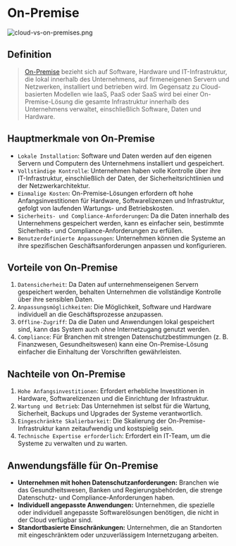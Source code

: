 # On-Premise
![cloud-vs-on-premises.png](https://intranet.ai/media/3206/cloud-vs-on-premises.png)

## Definition
> [On-Premise](https://de.wikipedia.org/wiki/On-Premises) bezieht sich auf Software, Hardware und IT-Infrastruktur, die lokal innerhalb des Unternehmens, auf firmeneigenen Servern und Netzwerken, installiert und betrieben wird. Im Gegensatz zu Cloud-basierten Modellen wie IaaS, PaaS oder SaaS wird bei einer On-Premise-Lösung die gesamte Infrastruktur innerhalb des Unternehmens verwaltet, einschließlich Software, Daten und Hardware.

## Hauptmerkmale von On-Premise
- `Lokale Installation`: Software und Daten werden auf den eigenen Servern und Computern des Unternehmens installiert und gespeichert.
- `Vollständige Kontrolle`: Unternehmen haben volle Kontrolle über ihre IT-Infrastruktur, einschließlich der Daten, der Sicherheitsrichtlinien und der Netzwerkarchitektur.
- `Einmalige Kosten`: On-Premise-Lösungen erfordern oft hohe Anfangsinvestitionen für Hardware, Softwarelizenzen und Infrastruktur, gefolgt von laufenden Wartungs- und Betriebskosten.
- `Sicherheits- und Compliance-Anforderungen`: Da die Daten innerhalb des Unternehmens gespeichert werden, kann es einfacher sein, bestimmte Sicherheits- und Compliance-Anforderungen zu erfüllen.
- `Benutzerdefinierte Anpassungen`: Unternehmen können die Systeme an ihre spezifischen Geschäftsanforderungen anpassen und konfigurieren.

## Vorteile von On-Premise
1. `Datensicherheit`: Da Daten auf unternehmenseigenen Servern gespeichert werden, behalten Unternehmen die vollständige Kontrolle über ihre sensiblen Daten.
2. `Anpassungsmöglichkeiten`: Die Möglichkeit, Software und Hardware individuell an die Geschäftsprozesse anzupassen.
3. `Offline-Zugriff`: Da die Daten und Anwendungen lokal gespeichert sind, kann das System auch ohne Internetzugang genutzt werden.
4. `Compliance`: Für Branchen mit strengen Datenschutzbestimmungen (z. B. Finanzwesen, Gesundheitswesen) kann eine On-Premise-Lösung einfacher die Einhaltung der Vorschriften gewährleisten.

## Nachteile von On-Premise
1. `Hohe Anfangsinvestitionen`: Erfordert erhebliche Investitionen in Hardware, Softwarelizenzen und die Einrichtung der Infrastruktur.
2. `Wartung und Betrieb`: Das Unternehmen ist selbst für die Wartung, Sicherheit, Backups und Upgrades der Systeme verantwortlich.
3. `Eingeschränkte Skalierbarkeit`: Die Skalierung der On-Premise-Infrastruktur kann zeitaufwendig und kostspielig sein.
4. `Technische Expertise erforderlich`: Erfordert ein IT-Team, um die Systeme zu verwalten und zu warten.

## Anwendungsfälle für On-Premise
- **Unternehmen mit hohen Datenschutzanforderungen:** Branchen wie das Gesundheitswesen, Banken und Regierungsbehörden, die strenge Datenschutz- und Compliance-Anforderungen haben.
- **Individuell angepasste Anwendungen:** Unternehmen, die spezielle oder individuell angepasste Softwarelösungen benötigen, die nicht in der Cloud verfügbar sind.
- **Standortbasierte Einschränkungen:** Unternehmen, die an Standorten mit eingeschränktem oder unzuverlässigem Internetzugang arbeiten.
